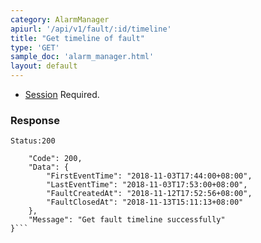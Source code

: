 ```yaml
---
category: AlarmManager
apiurl: '/api/v1/fault/:id/timeline'
title: "Get timeline of fault"
type: 'GET'
sample_doc: 'alarm_manager.html'
layout: default
---
```


* [Session](#/authentication) Required.

### Response

```Status:200```
```{
    "Code": 200,
    "Data": {
        "FirstEventTime": "2018-11-03T17:44:00+08:00",
        "LastEventTime": "2018-11-03T17:53:00+08:00",
        "FaultCreatedAt": "2018-11-12T17:52:56+08:00",
        "FaultClosedAt": "2018-11-13T15:11:13+08:00"
    },
    "Message": "Get fault timeline successfully"
}```

